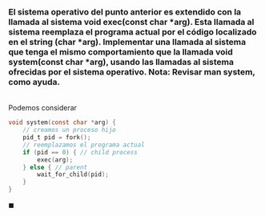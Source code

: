 ### El sistema operativo del punto anterior es extendido con la llamada al sistema void exec(const char *arg). Esta llamada al sistema reemplaza el programa actual por el código localizado en el string (char *arg). Implementar una llamada al sistema que tenga el mismo comportamiento que la llamada void system(const char *arg), usando las llamadas al sistema ofrecidas por el sistema operativo. Nota: Revisar man system, como ayuda.

\
Podemos considerar

```C
void system(const char *arg) {
    // creamos un proceso hijo
    pid_t pid = fork();
    // reemplazamos el programa actual
    if (pid == 0) { // child process
        exec(arg);
    } else { // parent
        wait_for_child(pid);
    }
}
```

$\blacksquare$
